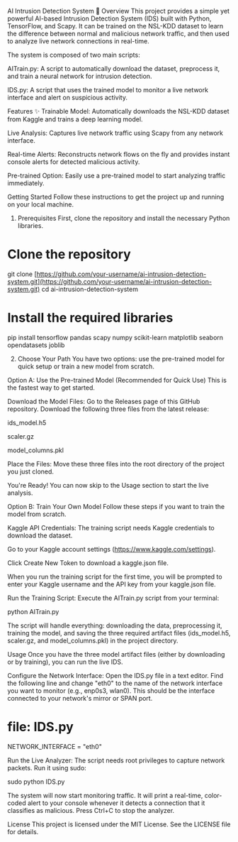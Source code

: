 AI Intrusion Detection System 🚀
Overview
This project provides a simple yet powerful AI-based Intrusion Detection System (IDS) built with Python, TensorFlow, and Scapy. It can be trained on the NSL-KDD dataset to learn the difference between normal and malicious network traffic, and then used to analyze live network connections in real-time.

The system is composed of two main scripts:

AITrain.py: A script to automatically download the dataset, preprocess it, and train a neural network for intrusion detection.

IDS.py: A script that uses the trained model to monitor a live network interface and alert on suspicious activity.

Features ✨
Trainable Model: Automatically downloads the NSL-KDD dataset from Kaggle and trains a deep learning model.

Live Analysis: Captures live network traffic using Scapy from any network interface.

Real-time Alerts: Reconstructs network flows on the fly and provides instant console alerts for detected malicious activity.

Pre-trained Option: Easily use a pre-trained model to start analyzing traffic immediately.

Getting Started
Follow these instructions to get the project up and running on your local machine.

1. Prerequisites
First, clone the repository and install the necessary Python libraries.

# Clone the repository
git clone [https://github.com/your-username/ai-intrusion-detection-system.git](https://github.com/your-username/ai-intrusion-detection-system.git)
cd ai-intrusion-detection-system

# Install the required libraries
pip install tensorflow pandas scapy numpy scikit-learn matplotlib seaborn opendatasets joblib

2. Choose Your Path
You have two options: use the pre-trained model for quick setup or train a new model from scratch.

Option A: Use the Pre-trained Model (Recommended for Quick Use)
This is the fastest way to get started.

Download the Model Files:
Go to the Releases page of this GitHub repository. Download the following three files from the latest release:

ids_model.h5

scaler.gz

model_columns.pkl

Place the Files:
Move these three files into the root directory of the project you just cloned.

You're Ready!
You can now skip to the Usage section to start the live analysis.

Option B: Train Your Own Model
Follow these steps if you want to train the model from scratch.

Kaggle API Credentials:
The training script needs Kaggle credentials to download the dataset.

Go to your Kaggle account settings (https://www.kaggle.com/settings).

Click Create New Token to download a kaggle.json file.

When you run the training script for the first time, you will be prompted to enter your Kaggle username and the API key from your kaggle.json file.

Run the Training Script:
Execute the AITrain.py script from your terminal:

python AITrain.py

The script will handle everything: downloading the data, preprocessing it, training the model, and saving the three required artifact files (ids_model.h5, scaler.gz, and model_columns.pkl) in the project directory.

Usage
Once you have the three model artifact files (either by downloading or by training), you can run the live IDS.

Configure the Network Interface:
Open the IDS.py file in a text editor. Find the following line and change "eth0" to the name of the network interface you want to monitor (e.g., enp0s3, wlan0). This should be the interface connected to your network's mirror or SPAN port.

# file: IDS.py
NETWORK_INTERFACE = "eth0" 

Run the Live Analyzer:
The script needs root privileges to capture network packets. Run it using sudo:

sudo python IDS.py

The system will now start monitoring traffic. It will print a real-time, color-coded alert to your console whenever it detects a connection that it classifies as malicious. Press Ctrl+C to stop the analyzer.

License
This project is licensed under the MIT License. See the LICENSE file for details.
